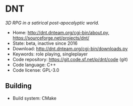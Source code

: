 # DNT

_3D RPG in a satirical post-apocalyptic world._

- Home: http://dnt.dnteam.org/cgi-bin/about.py, https://sourceforge.net/projects/dnt/
- State: beta, inactive since 2016
- Download: http://dnt.dnteam.org/cgi-bin/downloads.py
- Keywords: role playing, singleplayer
- Code repository: https://git.code.sf.net/p/dnt/code (git)
- Code language: C++
- Code license: GPL-3.0

## Building

- Build system: CMake
